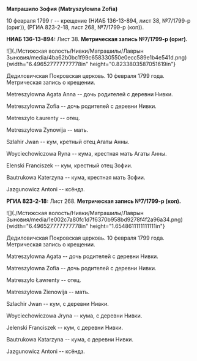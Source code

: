 **Матрашило Зофия (Matryszyłowna Zofia)**

10 февраля 1799 г -- крещение (НИАБ 136-13-894, лист 38, №7/1799-р
(ориг)), (РГИА 823-2-18, лист 268, №7/1799-р (коп)).

**НИАБ 136-13-894:** Лист 38. **Метрическая запись №7/1799-р (ориг).**

![](./Мстижская волость/Нивки/Матрашилы/Лаврын Зыновия/media/4ba62b0bc1f99c658330550e0ecc589e1b4e541d.png){width="6.496527777777778in"
height="0.8233803587051619in"}

Дедиловичская Покровская церковь. 10 февраля 1799 года. Метрическая
запись о крещении.

Metreszyłowna Agata Anna -- дочь родителей с деревни Нивки.

Metreszyłowna Zofia -- дочь родителей с деревни Нивки.

Metreszyło Łaurenty -- отец.

Metreszyłowa Zynowija -- мать.

Szlahir Jwan -- кум, кретный отец Агаты Анны.

Woyciechowiczowa Ryna -- кума, крестная мать Агаты Анны.

Elenski Franciszek -- кум, крестный отец Зофии.

Bautrukowa Katerzyna -- кума, крестная мать Зофии.

Jazgunowicz Antoni -- ксёндз.

**РГИА 823-2-18:** Лист 268. **Метрическая запись №7/1799-р (коп).**

![](./Мстижская волость/Нивки/Матрашилы/Лаврын Зыновия/media/1e002c7a80fc1d7f6370b958bd9278f4f2a96a34.png){width="6.496527777777778in"
height="1.6548611111111111in"}

Дедиловичская Покровская церковь. 10 февраля 1799 года. Метрическая
запись о крещении.

Matreszyłowna Agata -- дочь родителей с деревни Нивки.

Matreszyłowna Zofia -- дочь родителей с деревни Нивки.

Matreszyło Ławrenty -- отец.

Matreszyłowa Zienowija -- мать.

Szlachir Jwan -- кум, с деревни Нивки.

Woyciechowiczowa Jryna -- кума, с деревни Нивки.

Jelenski Franciszek -- кум, с деревни Нивки.

Bautrukowa Katarzyna -- кума, с деревни Нивки.

Jazgunowicz Antoni -- ксёндз.
